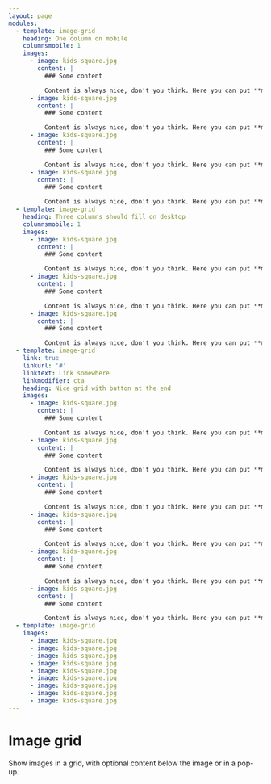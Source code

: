 ```yaml
---
layout: page
modules:
  - template: image-grid
    heading: One column on mobile
    columnsmobile: 1
    images:
      - image: kids-square.jpg
        content: |
          ### Some content

          Content is always nice, don't you think. Here you can put **markdown** and all kinds of nice stuff. Be wary about the length of the text, though. Especially on mobile!
      - image: kids-square.jpg
        content: |
          ### Some content

          Content is always nice, don't you think. Here you can put **markdown** and all kinds of nice stuff. Be wary about the length of the text, though. Especially on mobile!
      - image: kids-square.jpg
        content: |
          ### Some content

          Content is always nice, don't you think. Here you can put **markdown** and all kinds of nice stuff. Be wary about the length of the text, though. Especially on mobile!
      - image: kids-square.jpg
        content: |
          ### Some content

          Content is always nice, don't you think. Here you can put **markdown** and all kinds of nice stuff. Be wary about the length of the text, though. Especially on mobile!
  - template: image-grid
    heading: Three columns should fill on desktop
    columnsmobile: 1
    images:
      - image: kids-square.jpg
        content: |
          ### Some content

          Content is always nice, don't you think. Here you can put **markdown** and all kinds of nice stuff. Be wary about the length of the text, though. Especially on mobile!
      - image: kids-square.jpg
        content: |
          ### Some content

          Content is always nice, don't you think. Here you can put **markdown** and all kinds of nice stuff. Be wary about the length of the text, though. Especially on mobile!
      - image: kids-square.jpg
        content: |
          ### Some content

          Content is always nice, don't you think. Here you can put **markdown** and all kinds of nice stuff. Be wary about the length of the text, though. Especially on mobile!
  - template: image-grid
    link: true
    linkurl: '#'
    linktext: Link somewhere
    linkmodifier: cta
    heading: Nice grid with button at the end
    images:
      - image: kids-square.jpg
        content: |
          ### Some content

          Content is always nice, don't you think. Here you can put **markdown** and all kinds of nice stuff. Be wary about the length of the text, though. Especially on mobile!
      - image: kids-square.jpg
        content: |
          ### Some content

          Content is always nice, don't you think. Here you can put **markdown** and all kinds of nice stuff. Be wary about the length of the text, though. Especially on mobile!
      - image: kids-square.jpg
        content: |
          ### Some content

          Content is always nice, don't you think. Here you can put **markdown** and all kinds of nice stuff. Be wary about the length of the text, though. Especially on mobile!
      - image: kids-square.jpg
        content: |
          ### Some content

          Content is always nice, don't you think. Here you can put **markdown** and all kinds of nice stuff. Be wary about the length of the text, though. Especially on mobile!
      - image: kids-square.jpg
        content: |
          ### Some content

          Content is always nice, don't you think. Here you can put **markdown** and all kinds of nice stuff. Be wary about the length of the text, though. Especially on mobile!
      - image: kids-square.jpg
        content: |
          ### Some content

          Content is always nice, don't you think. Here you can put **markdown** and all kinds of nice stuff. Be wary about the length of the text, though. Especially on mobile!
  - template: image-grid
    images:
      - image: kids-square.jpg
      - image: kids-square.jpg
      - image: kids-square.jpg
      - image: kids-square.jpg
      - image: kids-square.jpg
      - image: kids-square.jpg
      - image: kids-square.jpg
      - image: kids-square.jpg
      - image: kids-square.jpg
---
```


# Image grid

Show images in a grid, with optional content below the image or in a pop-up.
